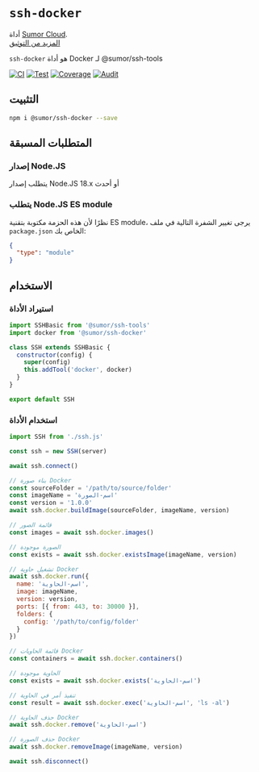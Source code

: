# `ssh-docker`

أداة [Sumor Cloud](https://sumor.cloud).  
[المزيد من التوثيق](https://sumor.cloud/ssh-docker)

`ssh-docker` هو أداة Docker لـ @sumor/ssh-tools

[![CI](https://github.com/sumor-cloud/ssh-docker/actions/workflows/ci.yml/badge.svg)](https://github.com/sumor-cloud/ssh-docker/actions/workflows/ci.yml)
[![Test](https://github.com/sumor-cloud/ssh-docker/actions/workflows/ut.yml/badge.svg)](https://github.com/sumor-cloud/ssh-docker/actions/workflows/ut.yml)
[![Coverage](https://github.com/sumor-cloud/ssh-docker/actions/workflows/coverage.yml/badge.svg)](https://github.com/sumor-cloud/ssh-docker/actions/workflows/coverage.yml)
[![Audit](https://github.com/sumor-cloud/ssh-docker/actions/workflows/audit.yml/badge.svg)](https://github.com/sumor-cloud/ssh-docker/actions/workflows/audit.yml)

## التثبيت

```bash
npm i @sumor/ssh-docker --save
```

## المتطلبات المسبقة

### إصدار Node.JS

يتطلب إصدار Node.JS 18.x أو أحدث

### يتطلب Node.JS ES module

نظرًا لأن هذه الحزمة مكتوبة بتقنية ES module،
يرجى تغيير الشفرة التالية في ملف `package.json` الخاص بك:

```json
{
  "type": "module"
}
```

## الاستخدام

### استيراد الأداة

```js
import SSHBasic from '@sumor/ssh-tools'
import docker from '@sumor/ssh-docker'

class SSH extends SSHBasic {
  constructor(config) {
    super(config)
    this.addTool('docker', docker)
  }
}

export default SSH
```

### استخدام الأداة

```js
import SSH from './ssh.js'

const ssh = new SSH(server)

await ssh.connect()

// بناء صورة Docker
const sourceFolder = '/path/to/source/folder'
const imageName = 'اسم-الصورة'
const version = '1.0.0'
await ssh.docker.buildImage(sourceFolder, imageName, version)

// قائمة الصور
const images = await ssh.docker.images()

// الصورة موجودة
const exists = await ssh.docker.existsImage(imageName, version)

// تشغيل حاوية Docker
await ssh.docker.run({
  name: 'اسم-الحاوية',
  image: imageName,
  version: version,
  ports: [{ from: 443, to: 30000 }],
  folders: {
    config: '/path/to/config/folder'
  }
})

// قائمة الحاويات Docker
const containers = await ssh.docker.containers()

// الحاوية موجودة
const exists = await ssh.docker.exists('اسم-الحاوية')

// تنفيذ أمر في الحاوية
const result = await ssh.docker.exec('اسم-الحاوية', 'ls -al')

// حذف الحاوية Docker
await ssh.docker.remove('اسم-الحاوية')

// حذف الصورة Docker
await ssh.docker.removeImage(imageName, version)

await ssh.disconnect()
```
